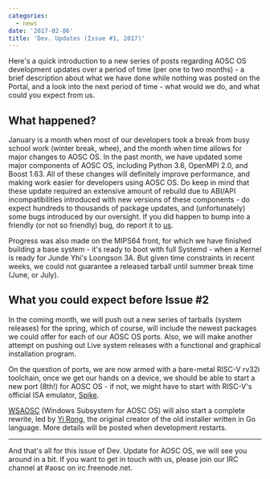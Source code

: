 ```yaml
---
categories:
  - news
date: '2017-02-06'
title: 'Dev. Updates (Issue #1, 2017)'
---
```



Here's a quick introduction to a new series of posts regarding AOSC OS development updates over a period of time (per one to two months) - a brief description about what we have done while nothing was posted on the Portal, and a look into the next period of time - what would we do, and what could you expect from us.

What happened?
--------------

January is a month when most of our developers took a break from busy school work (winter break, whee), and the month when time allows for major changes to AOSC OS. In the past month, we have updated some major components of AOSC OS, including Python 3.6, OpenMPI 2.0, and Boost 1.63. All of these changes will definitely improve performance, and making work easier for developers using AOSC OS. Do keep in mind that these update required an extensive amount of rebuild due to ABI/API incompatibilities introduced with new versions of these components - do expect hundreds to thousands of package updates, and (unfortunately) some bugs introduced by our oversight. If you did happen to bump into a friendly (or not so friendly) bug, do report it to [us](https://github.com/AOSC-Dev/aosc-os-abbs/issues/).

Progress was also made on the MIPS64 front, for which we have finished building a base system - it's ready to boot with full Systemd - when a Kernel is ready for Junde Yhi's Loongson 3A. But given time constraints in recent weeks, we could not guarantee a released tarball until summer break time (June, or July).

What you could expect before Issue #2
-------------------------------------

In the coming month, we will push out a new series of tarballs (system releases) for the spring, which of course, will include the newest packages we could offer for each of our AOSC OS ports. Also, we will make another attempt on pushing out Live system releases with a functional and graphical installation program.

On the question of ports, we are now armed with a bare-metal RISC-V rv32i toolchain, once we get our hands on a device, we should be able to start a new port (8th!) for AOSC OS - if not, we might have to start with RISC-V's official ISA emulator, [Spike](https://riscv.org/software-tools/risc-v-isa-simulator/).

[WSAOSC](https://github.com/AOSC-Dev/WSAOSC) (Windows Subsystem for AOSC OS) will also start a complete rewrite, led by [Yi Rong](https://github.com/LER0ever), the original creator of the old installer written in Go language. More details will be posted when development restarts.

---------------------------------------

And that's all for this issue of Dev. Update for AOSC OS, we will see you around in a bit. If you want to get in touch with us, please join our IRC channel at #aosc on irc.freenode.net.